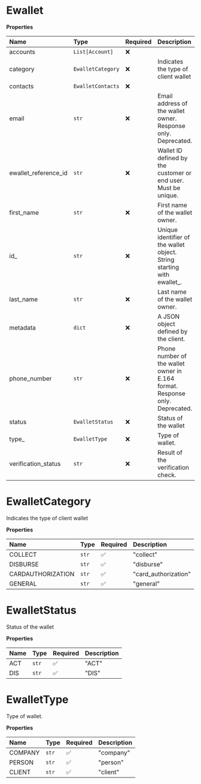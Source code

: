 # Ewallet

**Properties**

| Name                 | Type              | Required | Description                                                                  |
| :------------------- | :---------------- | :------- | :--------------------------------------------------------------------------- |
| accounts             | `List[Account]`   | ❌       |                                                                              |
| category             | `EwalletCategory` | ❌       | Indicates the type of client wallet                                          |
| contacts             | `EwalletContacts` | ❌       |                                                                              |
| email                | `str`             | ❌       | Email address of the wallet owner. Response only. Deprecated.                |
| ewallet_reference_id | `str`             | ❌       | Wallet ID defined by the customer or end user. Must be unique.               |
| first_name           | `str`             | ❌       | First name of the wallet owner.                                              |
| id\_                 | `str`             | ❌       | Unique identifier of the wallet object. String starting with ewallet\_.      |
| last_name            | `str`             | ❌       | Last name of the wallet owner.                                               |
| metadata             | `dict`            | ❌       | A JSON object defined by the client.                                         |
| phone_number         | `str`             | ❌       | Phone number of the wallet owner in E.164 format. Response only. Deprecated. |
| status               | `EwalletStatus`   | ❌       | Status of the wallet                                                         |
| type\_               | `EwalletType`     | ❌       | Type of wallet.                                                              |
| verification_status  | `str`             | ❌       | Result of the verification check.                                            |

# EwalletCategory

Indicates the type of client wallet

**Properties**

| Name              | Type  | Required | Description          |
| :---------------- | :---- | :------- | :------------------- |
| COLLECT           | `str` | ✅       | "collect"            |
| DISBURSE          | `str` | ✅       | "disburse"           |
| CARDAUTHORIZATION | `str` | ✅       | "card_authorization" |
| GENERAL           | `str` | ✅       | "general"            |

# EwalletStatus

Status of the wallet

**Properties**

| Name | Type  | Required | Description |
| :--- | :---- | :------- | :---------- |
| ACT  | `str` | ✅       | "ACT"       |
| DIS  | `str` | ✅       | "DIS"       |

# EwalletType

Type of wallet.

**Properties**

| Name    | Type  | Required | Description |
| :------ | :---- | :------- | :---------- |
| COMPANY | `str` | ✅       | "company"   |
| PERSON  | `str` | ✅       | "person"    |
| CLIENT  | `str` | ✅       | "client"    |
